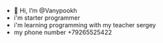 - 👋 Hi, I’m @Vanypookh
- i'm starter programmer
- i'm learning programming with my teacher sergey
- my phone number +79265525422

<!---
Vanypookh/Vanypookh is a ✨ special ✨ repository because its `README.md` (this file) appears on your GitHub profile.
You can click the Preview link to take a look at your changes.
--->

